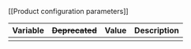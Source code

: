 [[Product configuration parameters]]

| Variable                         | ~~Deprecated~~                   | Value | Description               |
|----------------------------------|----------------------------------|-------|---------------------------|
|                                  |                                  |       |                           |